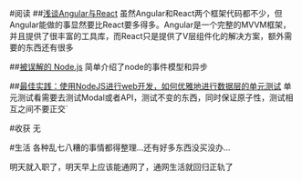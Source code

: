 #阅读
##[浅谈Angular与React](http://jimliu.net/2015/02/05/angular-vs-react-in-shallow/)
虽然Angular和React两个框架代码都不少，但Angular能做的事显然要比React要多得多。Angular是一个完整的MVVM框架，并且提供了很丰富的工具库，而React只是提供了V层组件化的解决方案，额外需要的东西还有很多

##[被误解的 Node.js](http://www.ibm.com/developerworks/cn/web/1201_wangqf_nodejs/index.html)
简单介绍了node的事件模型和异步

##[最佳实践：使用NodeJS进行web开发，如何优雅地进行数据层的单元测试](http://segmentfault.com/q/1010000002565024?utm_source=weekly&utm_medium=email&utm_campaign=email_weekly)
单元测试看需要去测试Modal或者API，测试不变的东西，同时保证原子性，测试相互之间不要正交`

#收获
无

#生活
各种乱七八糟的事情都得整理...还有好多东西没买没办...

明天就入职了，明天早上应该能通网了，通网生活就回归正轨了
